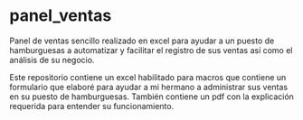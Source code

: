 # panel_ventas
Panel de ventas sencillo realizado en excel para ayudar a un puesto de hamburguesas a automatizar y facilitar el registro de sus ventas así como el análisis de su negocio. 

Este repositorio contiene un excel habilitado para macros que contiene un formulario que elaboré para ayudar a mi hermano a administrar sus ventas en su puesto de hamburguesas.
También contiene un pdf con la explicación requerida para entender su funcionamiento.

